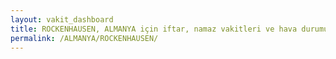 ```yaml
---
layout: vakit_dashboard
title: ROCKENHAUSEN, ALMANYA için iftar, namaz vakitleri ve hava durumu - ilçe/eyalet seç
permalink: /ALMANYA/ROCKENHAUSEN/
---
```


<script type="text/javascript">
  var GLOBAL_COUNTRY = 'ALMANYA';
  var GLOBAL_CITY = 'ROCKENHAUSEN';
  var GLOBAL_STATE = '';
  var lat = 72;
  var lon = 21;
</script>
